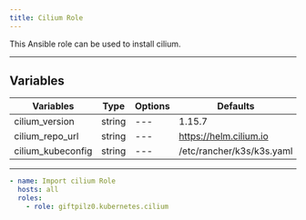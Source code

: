 ```yaml
---
title: Cilium Role
---
```


This Ansible role can be used to install cilium.

______________________________________________________________________

## Variables

| Variables         | Type   | Options | Defaults                  |
| ----------------- | ------ | ------- | ------------------------- |
| cilium_version    | string | ---     | 1.15.7                    |
| cilium_repo_url   | string | ---     | https://helm.cilium.io    |
| cilium_kubeconfig | string | ---     | /etc/rancher/k3s/k3s.yaml |

______________________________________________________________________

```yaml
- name: Import cilium Role
  hosts: all
  roles:
    - role: giftpilz0.kubernetes.cilium
```
